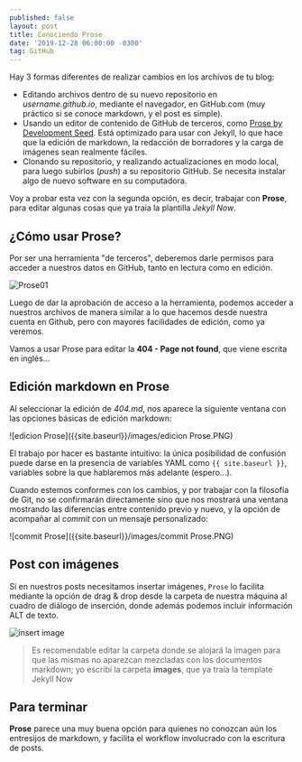 ```yaml
---
published: false
layout: post
title: Conociendo Prose
date: '2019-12-28 06:00:00 -0300'
tag: GitHub
---
```

Hay 3 formas diferentes de realizar cambios en los archivos de tu blog:

+ Editando archivos dentro de su nuevo repositorio en *username.github.io*, mediante el navegador, en GitHub.com (muy práctico si se conoce markdown, y el post es simple).
+ Usando un editor de contenido de GitHub de terceros, como [Prose by Development Seed](http://prose.io/). Está optimizado para usar con Jekyll, lo que hace que la edición de markdown, la redacción de borradores y la carga de imágenes sean realmente fáciles.
+ Clonando su repositorio, y realizando actualizaciones en modo local, para luego subirlos (*push*) a su repositorio GitHub. Se necesita instalar algo de nuevo software en su computadora.

Voy a probar esta vez con la segunda opción, es decir, trabajar con **Prose**, para editar algunas cosas que ya traía la plantilla _Jekyll Now_.

## ¿Cómo usar Prose?

Por ser una herramienta "de terceros", deberemos darle permisos para acceder a nuestros datos en GitHub, tanto en lectura como en edición. 

![Prose01]({{site.baseurl}}/images/Prose.PNG)

Luego de dar la aprobación de acceso a la herramienta, podemos acceder a nuestros archivos de manera similar a lo que hacemos desde nuestra cuenta en Github, pero con mayores facilidades de edición, como ya veremos.

Vamos a usar Prose para editar la **404 - Page not found**, que viene escrita en inglés...

## Edición markdown en Prose

Al seleccionar la edición de *404.md*, nos aparece la siguiente ventana con las opciones básicas de edición markdown:

![edicion Prose]({{site.baseurl}}/images/edicion Prose.PNG)

El trabajo por hacer es bastante intuitivo: la única posibilidad de confusión puede darse en la presencia de variables YAML como `{{ site.baseurl }}`,  variables sobre la que hablaremos más adelante (espero...).

Cuando estemos conformes con los cambios, y por trabajar con la filosofía de Git, no se confirmarán directamente sino que nos mostrará una ventana mostrando las diferencias entre contenido previo y nuevo, y la opción de acompañar al *commit* con un mensaje personalizado:

![commit Prose]({{site.baseurl}}/images/commit Prose.PNG)

## Post con imágenes

Si en nuestros posts necesitamos insertar imágenes, `Prose` lo facilita mediante la opción de drag & drop desde la carpeta de nuestra máquina al cuadro de diálogo de inserción, donde además podemos incluir información ALT de texto.

![insert image]({{site.baseurl}}/images/insert-image-Prose.PNG)


> Es recomendable editar la carpeta donde se alojará la imagen para que las mismas no aparezcan mezcladas con los documentos markdown; yo escribí la carpeta **images**, que ya traía la template Jekyll Now

## Para terminar

**Prose** parece una muy buena opción para quienes no conozcan aún los entresijos de markdown, y facilita el workflow  involucrado con la escritura de posts.



